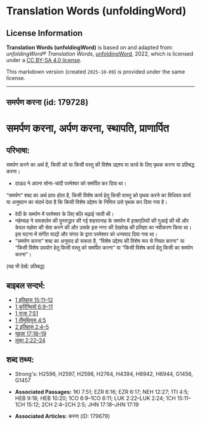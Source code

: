 # Translation Words (unfoldingWord)

## License Information

**Translation Words (unfoldingWord)** is based on and adapted from: _unfoldingWord® Translation Words_, [unfoldingWord](https://unfoldingword.org/utw), 2022, which is licensed under a [CC BY-SA 4.0 license](https://creativecommons.org/licenses/by-sa/4.0/legalcode.en).

This markdown version (created `2025-10-09`) is provided under the same license.



--------------------------------

## समर्पण करना (id: 179728)

समर्पण करना, अर्पण करना, स्थापति, प्राणार्पित
=============================================

परिभाषा:
--------

समर्पण करने का अर्थ है, किसी को या किसी वस्तु की विशेष उद्दश्य या कार्य के लिए पृथक करना या प्रतिबद्ध करना।

* दाऊद ने अपना सोना\-चांदी परमेश्वर को समर्पित कर दिया था।

“समर्पण” शब्द का अर्थ प्रायः होता है, किसी विशेष कार्य हेतु किसी वास्तु को पृथक करने का विधिवत कार्य या अनुष्ठान का संदर्भ देता है कि किसी विशेष उद्देश्य के निमित्त उसे पृथक कर दिया गया है।

* वेदी के समर्पण में परमेश्वर के लिए बलि चढ़ाई जाती थी।
* नहेम्याह ने यरूशलेम की पुनरुद्धार की गई शहरपनाह के समर्पण में इस्राएलियों की गुआई की थी और केवल यहोवा की सेवा करने की और उसके इस नगर की देखरेख की प्रतिज्ञा का नवीकरण किया था। इस घटना में संगीत वाद्यों और संगत के द्वारा परमेश्वर को धन्यवाद दिया गया था।
* “समर्पण करना” शब्द का अनुवाद हो सकता है, “विशेष उद्देश्य की विशेष रूप से नियत करना" या “किसी विशेष उपयोग हेतु किसी वस्तु को समर्पित करना” या “किसी विशेष कार्य हेतु किसी का समर्पण करना”।

(यह भी देखें: प्रतिबद्ध)

बाइबल सन्दर्भ:
--------------

* [1 इतिहास 15:11–12](https://ref.ly/1Chr0:0)
* [1 कुरिन्थियों 6:9–11](https://ref.ly/1Cor0:0)
* [1 राजा 7:51](https://ref.ly/1Kgs0:0)
* [1 तीमुथियुस 4:5](https://ref.ly/1Tim0:0)
* [2 इतिहास 2:4–5](https://ref.ly/2Chr0:0)
* [यूहन्ना 17:18–19](https://ref.ly/John17:18-John17:19)
* [लूका 2:22–24](https://ref.ly/Luke2:22-Luke2:24)

शब्द तथ्य:
----------

* Strong's: H2596, H2597, H2598, H2764, H4394, H6942, H6944, G1456, G1457

* **Associated Passages:** 1KI 7:51; EZR 6:16; EZR 6:17; NEH 12:27; 1TI 4:5; HEB 9:18; HEB 10:20; 1CO 6:9–1CO 6:11; LUK 2:22–LUK 2:24; 1CH 15:11–1CH 15:12; 2CH 2:4–2CH 2:5; JHN 17:18–JHN 17:19
* **Associated Articles:** करना (ID: 179679)

